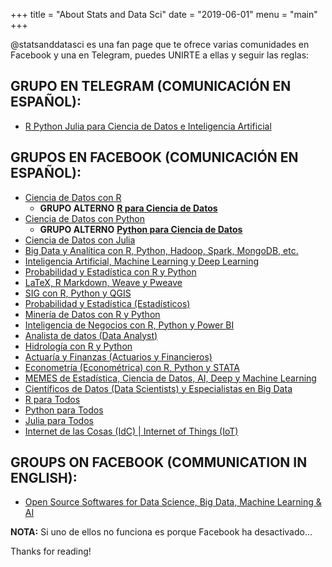 +++
title = "About Stats and Data Sci"
date = "2019-06-01"
menu = "main"
+++

@statsanddatasci es una fan page que te ofrece varias comunidades en Facebook y una en Telegram, puedes UNIRTE a ellas y seguir las reglas:

## GRUPO EN TELEGRAM (COMUNICACIÓN EN ESPAÑOL):

* [R Python Julia para Ciencia de Datos e Inteligencia Artificial](https://t.me/RStatsPythonJulia_DataScienceAI)

## GRUPOS EN FACEBOOK (COMUNICACIÓN EN ESPAÑOL):

* [Ciencia de Datos con R](https://www.facebook.com/groups/CienciaDeDatosR/)
    - __GRUPO ALTERNO__ __[R para Ciencia de Datos](https://www.facebook.com/groups/CienciaDatosR/)__
* [Ciencia de Datos con Python](https://www.facebook.com/groups/CienciaDeDatosPy/)
    - __GRUPO ALTERNO__ __[Python para Ciencia de Datos](https://www.facebook.com/groups/CienciaDatosPython/)__
* [Ciencia de Datos con Julia](https://www.facebook.com/groups/CienciaDatosJulia/)
* [Big Data y Analítica con R, Python, Hadoop, Spark, MongoDB, etc.](https://www.facebook.com/groups/BigDatayAnalytics/)
* [Inteligencia Artificial, Machine Learning y Deep Learning](https://www.facebook.com/groups/IAMLDL/)
* [Probabilidad y Estadística con R y Python](https://www.facebook.com/groups/ProbabilidadEstadisticaRPyJulia/)
* [LaTeX, R Markdown, Weave y Pweave](https://www.facebook.com/groups/LaTeXyRMarkdown/)
* [SIG con R, Python y QGIS](https://www.facebook.com/groups/SIGconRPyQGIS/)
* [Probabilidad y Estadística (Estadísticos)](https://www.facebook.com/groups/ProbabilidadStats/)
* [Minería de Datos con R y Python](https://www.facebook.com/groups/DataMiningRyPython)
* [Inteligencia de Negocios con R, Python y Power BI](https://www.facebook.com/groups/InteligenciaDeNegociosBI)
* [Analista de datos (Data Analyst)](https://www.facebook.com/groups/AnalistaDatos)
* [Hidrología con R y Python](https://www.facebook.com/groups/HidrologiaRPy)
* [Actuaría y Finanzas (Actuarios y Financieros)](https://www.facebook.com/groups/CienciasActuarialesFinancieras)
* [Econometría (Econométrica) con R, Python y STATA](https://www.facebook.com/groups/EconometriaEconometrica/)
* [MEMES de Estadística, Ciencia de Datos, AI, Deep y Machine Learning](https://www.facebook.com/groups/2147644525548215)
* [Científicos de Datos (Data Scientists) y Especialistas en Big Data](https://www.facebook.com/groups/333618294026334/)
* [R para Todos](https://www.facebook.com/groups/2006309069478789)
* [Python para Todos](https://www.facebook.com/groups/3232867776727267/)
* [Julia para Todos](https://www.facebook.com/groups/377171803146167/)
* [Internet de las Cosas (IdC) | Internet of Things (IoT)](https://www.facebook.com/groups/2058900641069518/)

## GROUPS ON FACEBOOK (COMMUNICATION IN ENGLISH):

* [Open Source Softwares for Data Science, Big Data, Machine Learning & AI](https://www.facebook.com/groups/2334381529954790/)


__NOTA:__ Si uno de ellos no funciona es porque Facebook ha desactivado...

Thanks for reading!
